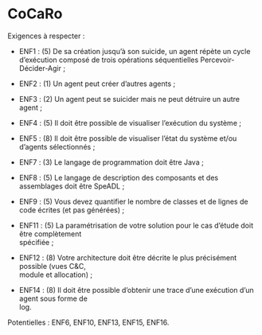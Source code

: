# CoCaRo

Exigences à respecter : 
- ENF1 : (5)	De	sa	création	jusqu’à	son	suicide,	un	agent	répète	un	cycle	d’exécution	composé	
de	trois	opérations	séquentielles	Percevoir-Décider-Agir ;

- ENF2 : (1)	Un	agent	peut	créer	d’autres	agents ;

- ENF3 : (2)	Un	agent	peut	se	suicider	mais	ne	peut	détruire	un	autre	agent ;

- ENF4 : (5)	Il	doit	être	possible	de	visualiser	l’exécution	du	système ;

- ENF5 : (8)	Il	doit	être	possible	de	visualiser	l’état	du	système	et/ou	d’agents	sélectionnés ;

- ENF7 : (3)	Le	langage	de	programmation	doit	être	Java ;

- ENF8 : (5)	Le	langage	de	description	des	composants	et	des	assemblages	doit	être	SpeADL ;

- ENF9 : (5)	Vous	devez	quantifier	le	nombre	de	classes	et	de	lignes	de	code	écrites	 (et	pas	
générées) ; 

- ENF11 : (5)	La	paramétrisation	de	votre	solution	pour	le	cas	d’étude	doit	être	complètement	
spécifiée ;

- ENF12 : (8)	 Votre	 architecture	 doit	 être	 décrite	 le	 plus	 précisément	 possible	 (vues	 C&C,	
module	et	allocation) ;

- ENF14 : (8)	Il	doit	être	possible	d’obtenir	une	trace	d’une	exécution	d’un	agent	sous	forme	de	
log.

Potentielles : ENF6, ENF10, ENF13, ENF15, ENF16.
